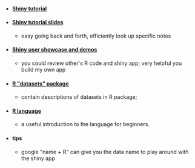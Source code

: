 - #### [Shiny tutorial](https://shiny.rstudio.com/tutorial/)
- #### [Shiny tutorial slides](https://datascienceplus.com/wp-content/uploads/2017/10/How-to-start-with-ShinyR.pdf)
  - easy going back and forth, efficiently look up specific notes
- #### [Shiny user showcase and demos](https://shiny.rstudio.com/gallery/#user-showcase)
  - you could review other's R code and shiny app; very helpful you build my own app
- #### [R "datasets" package](https://stat.ethz.ch/R-manual/R-devel/library/datasets/html/00Index.html)
  - contain descriptions of datasets in R package;
- #### [R language](https://youtu.be/_V8eKsto3Ug)
  - a useful introduction to the language for beginners. 
- #### tips
  - google "name + R" can give you the data name to play around with the shiny app
